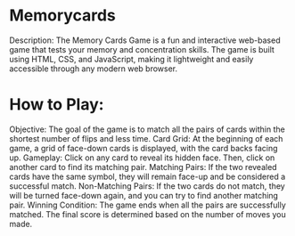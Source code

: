 # Memorycards
Description: The Memory Cards Game is a fun and interactive web-based game that tests your memory and concentration skills. The game is built using HTML, CSS, and JavaScript, making it lightweight and easily accessible through any modern web browser.
# How to Play:
Objective: The goal of the game is to match all the pairs of cards within the shortest number of flips and less time.
Card Grid: At the beginning of each game, a grid of face-down cards is displayed, with the card backs facing up.
Gameplay: Click on any card to reveal its hidden face. Then, click on another card to find its matching pair.
Matching Pairs: If the two revealed cards have the same symbol, they will remain face-up and be considered a successful match.
Non-Matching Pairs: If the two cards do not match, they will be turned face-down again, and you can try to find another matching pair.
Winning Condition: The game ends when all the pairs are successfully matched. The final score is determined based on the number of moves you made.

